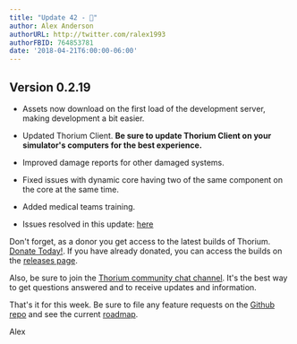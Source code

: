 ```yaml
---
title: "Update 42 - 🌌"
author: Alex Anderson
authorURL: http://twitter.com/ralex1993
authorFBID: 764853781
date: '2018-04-21T6:00:00-06:00'
---
```


## Version 0.2.19

* Assets now download on the first load of the development server, making
  development a bit easier.
* Updated Thorium Client. **Be sure to update Thorium Client on your simulator's
  computers for the best experience.**
* Improved damage reports for other damaged systems.
* Fixed issues with dynamic core having two of the same component on the core at
  the same time.
* Added medical teams training.

* Issues resolved in this update:
  [here](https://github.com/Thorium-Sim/thorium/issues?utf8=✓&q=is%3Aissue+is%3Aclosed+closed%3A2018-04-15..2018-04-21)

Don't forget, as a donor you get access to the latest builds of Thorium.
[Donate Today!](/en/donate). If you have already donated, you can access the
builds on the [releases page](/en/releases).

Also, be sure to join the
[Thorium community chat channel](https://discord.gg/UvxTQZz). It's the best way
to get questions answered and to receive updates and information.

That's it for this week. Be sure to file any feature requests on the
[Github repo](https://github.com/Thorium-Sim/thorium/issues) and see the current
[roadmap](https://github.com/Thorium-Sim/thorium/projects/2).

Alex
